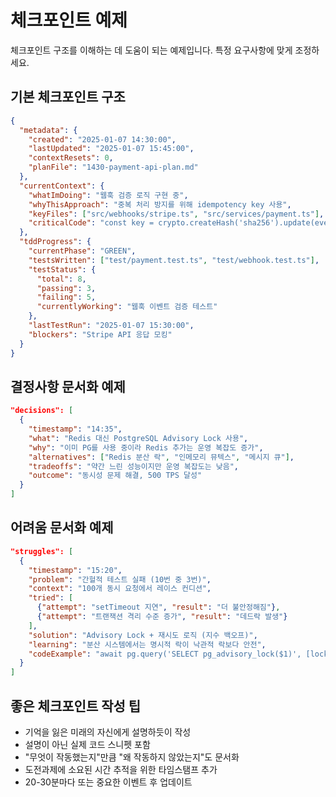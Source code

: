 # 체크포인트 예제

체크포인트 구조를 이해하는 데 도움이 되는 예제입니다. 특정 요구사항에 맞게 조정하세요.

## 기본 체크포인트 구조
```json
{
  "metadata": {
    "created": "2025-01-07 14:30:00",
    "lastUpdated": "2025-01-07 15:45:00",
    "contextResets": 0,
    "planFile": "1430-payment-api-plan.md"
  },
  "currentContext": {
    "whatImDoing": "웹훅 검증 로직 구현 중",
    "whyThisApproach": "중복 처리 방지를 위해 idempotency key 사용",
    "keyFiles": ["src/webhooks/stripe.ts", "src/services/payment.ts"],
    "criticalCode": "const key = crypto.createHash('sha256').update(event.id).digest('hex');"
  },
  "tddProgress": {
    "currentPhase": "GREEN",
    "testsWritten": ["test/payment.test.ts", "test/webhook.test.ts"],
    "testStatus": {
      "total": 8,
      "passing": 3,
      "failing": 5,
      "currentlyWorking": "웹훅 이벤트 검증 테스트"
    },
    "lastTestRun": "2025-01-07 15:30:00",
    "blockers": "Stripe API 응답 모킹"
  }
}
```

## 결정사항 문서화 예제
```json
"decisions": [
  {
    "timestamp": "14:35",
    "what": "Redis 대신 PostgreSQL Advisory Lock 사용",
    "why": "이미 PG를 사용 중이라 Redis 추가는 운영 복잡도 증가",
    "alternatives": ["Redis 분산 락", "인메모리 뮤텍스", "메시지 큐"],
    "tradeoffs": "약간 느린 성능이지만 운영 복잡도는 낮음",
    "outcome": "동시성 문제 해결, 500 TPS 달성"
  }
]
```

## 어려움 문서화 예제
```json
"struggles": [
  {
    "timestamp": "15:20",
    "problem": "간헐적 테스트 실패 (10번 중 3번)",
    "context": "100개 동시 요청에서 레이스 컨디션",
    "tried": [
      {"attempt": "setTimeout 지연", "result": "더 불안정해짐"},
      {"attempt": "트랜잭션 격리 수준 증가", "result": "데드락 발생"}
    ],
    "solution": "Advisory Lock + 재시도 로직 (지수 백오프)",
    "learning": "분산 시스템에서는 명시적 락이 낙관적 락보다 안전",
    "codeExample": "await pg.query('SELECT pg_advisory_lock($1)', [lockId]);"
  }
]
```

## 좋은 체크포인트 작성 팁
- 기억을 잃은 미래의 자신에게 설명하듯이 작성
- 설명이 아닌 실제 코드 스니펫 포함
- "무엇이 작동했는지"만큼 "왜 작동하지 않았는지"도 문서화
- 도전과제에 소요된 시간 추적을 위한 타임스탬프 추가
- 20-30분마다 또는 중요한 이벤트 후 업데이트
